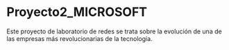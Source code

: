 # Proyecto2_MICROSOFT
Este proyecto de laboratorio de redes se trata sobre la evolución de una de las empresas más revolucionarias de la tecnologia.
